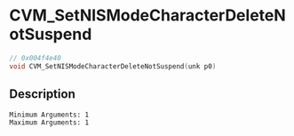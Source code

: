 # CVM_SetNISModeCharacterDeleteNotSuspend
```c
// 0x004f4e40
void CVM_SetNISModeCharacterDeleteNotSuspend(unk p0)
```
## Description
```
Minimum Arguments: 1
Maximum Arguments: 1
```
